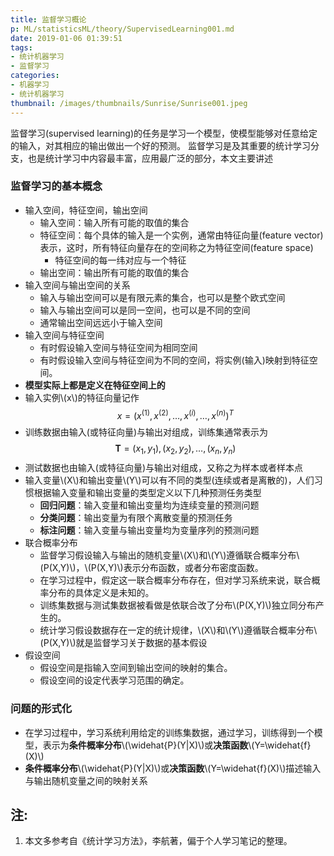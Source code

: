```yaml
---
title: 监督学习概论
p: ML/statisticsML/theory/SupervisedLearning001.md
date: 2019-01-06 01:39:51
tags: 
- 统计机器学习
- 监督学习
categories: 
- 机器学习
- 统计机器学习
thumbnail: /images/thumbnails/Sunrise/Sunrise001.jpeg
---
```

监督学习(supervised learning)的任务是学习一个模型，使模型能够对任意给定的输入，对其相应的输出做出一个好的预测。
监督学习是及其重要的统计学习分支，也是统计学习中内容最丰富，应用最广泛的部分，本文主要讲述
<!-- more -->

### 监督学习的基本概念
* 输入空间，特征空间，输出空间
  * 输入空间：输入所有可能的取值的集合
  * 特征空间：每个具体的输入是一个实例，通常由特征向量(feature vector)表示，这时，所有特征向量存在的空间称之为特征空间(feature space)
    * 特征空间的每一纬对应与一个特征
  * 输出空间：输出所有可能的取值的集合
* 输入空间与输出空间的关系
  * 输入与输出空间可以是有限元素的集合，也可以是整个欧式空间
  * 输入与输出空间可以是同一空间，也可以是不同的空间
  * 通常输出空间远远小于输入空间
* 输入空间与特征空间
  * 有时假设输入空间与特征空间为相同空间
  * 有时假设输入空间与特征空间为不同的空间，将实例(输入)映射到特征空间。
* **模型实际上都是定义在特征空间上的**
* 输入实例\\(x\\)的特征向量记作$$x=(x^{(1)},x^{(2)},\dots,x^{(i)},\dots,x^{(n)})^T$$
* 训练数据由输入(或特征向量)与输出对组成，训练集通常表示为$$\mathbf{T}={(x_1,y_1),(x_2,y_2),\dots,(x_n,y_n)}$$
* 测试数据也由输入(或特征向量)与输出对组成，又称之为样本或者样本点
* 输入变量\\(X\\)和输出变量\\(Y\\)可以有不同的类型(连续或者是离散的)，人们习惯根据输入变量和输出变量的类型定义以下几种预测任务类型
  * **回归问题**：输入变量和输出变量均为连续变量的预测问题
  * **分类问题**：输出变量为有限个离散变量的预测任务
  * **标注问题**：输入变量与输出变量均为变量序列的预测问题
* 联合概率分布
  * 监督学习假设输入与输出的随机变量\\(X\\)和\\(Y\\)遵循联合概率分布\\(P(X,Y)\\)，\\(P(X,Y)\\)表示分布函数，或者分布密度函数。
  * 在学习过程中，假定这一联合概率分布存在，但对学习系统来说，联合概率分布的具体定义是未知的。
  * 训练集数据与测试集数据被看做是依联合改了分布\\(P(X,Y)\\)独立同分布产生的。
  * 统计学习假设数据存在一定的统计规律，\\(X\\)和\\(Y\\)遵循联合概率分布\\(P(X,Y)\\)就是监督学习关于数据的基本假设
* 假设空间
  * 假设空间是指输入空间到输出空间的映射的集合。
  * 假设空间的设定代表学习范围的确定。

### 问题的形式化
* 在学习过程中，学习系统利用给定的训练集数据，通过学习，训练得到一个模型，表示为**条件概率分布**\\(\widehat{P}(Y|X)\\)或**决策函数**\\(Y=\widehat{f}(X)\\)
* **条件概率分布**\\(\widehat{P}(Y|X)\\)或**决策函数**\\(Y=\widehat{f}(X)\\)描述输入与输出随机变量之间的映射关系

## 注:
  1. 本文多参考自《统计学习方法》，李航著，偏于个人学习笔记的整理。
